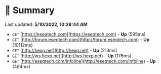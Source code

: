 # 📖 Summary
Last updated: **5/10/2022, 10:28:44 AM**

- `GET` [https://eseqtech.com](https://eseqtech.com) - **Up** (595ms)
- `GET` [http://forum.eseqtech.com](http://forum.eseqtech.com) - **Up** (10112ms)
- `GET` [http://hexp.net](http://hexp.net) - **Up** (213ms)
- `GET` [http://ws.hexp.net](http://ws.hexp.net) - **Up** (176ms)
- `GET` [http://eseqtech.com/infoline](http://eseqtech.com/infoline) - **Up** (494ms)
